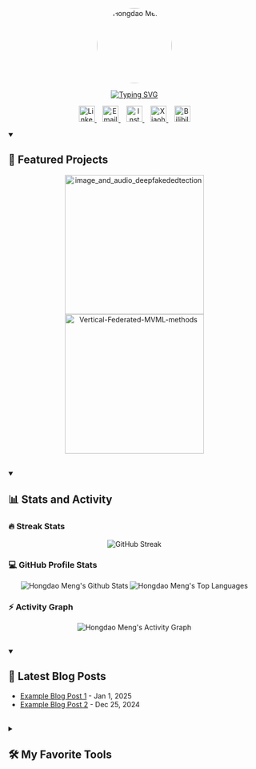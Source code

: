 <!-- Profile Header with Profile Picture -->
<p align="center">
  <a href="https://github.com/Mycroft-s">
    <!-- 此处使用 GitHub 头像（可根据需要更换为自己的头像链接） -->
    <img src="https://avatars.githubusercontent.com/Mycroft-s" alt="Hongdao Meng" width="150" style="border-radius: 50%;"/>
  </a>
</p>

<!-- Typing SVG -->
<p align="center">
  <!-- 使用 readme-typing-svg 动态打字效果 -->
  <a href="https://github.com/DenverCoder1/readme-typing-svg">
    <img src="https://readme-typing-svg.demolab.com/?lines=Full-stack%20developer;Passionate%20about%20coding;Innovating%20with%20technology;Always%20learning&font=Fira%20Code&center=true&width=440&height=45&color=F75C7E&vCenter=true&pause=1000&size=22" alt="Typing SVG"/>
  </a>
</p>

<!-- Social Icons Section -->
<p align="center">
  <a href="https://linkedin.com/in/hongdao-meng-70222b306">
    <img width="32" alt="LinkedIn" title="LinkedIn" src="https://cdn.jsdelivr.net/npm/simple-icons@v8/icons/linkedin.svg" />
  </a>
  &#8287;&#8287;
  <a href="mailto:mycrofthd@gmail.com">
    <img width="32" alt="Email" title="Email" src="https://cdn.jsdelivr.net/npm/simple-icons@v8/icons/gmail.svg" />
  </a>
  &#8287;&#8287;
  <a href="https://www.instagram.com/mycrofthd/">
    <img width="32" alt="Instagram" title="Instagram" src="https://cdn.jsdelivr.net/npm/simple-icons@v8/icons/instagram.svg" />
  </a>
  &#8287;&#8287;
  <a href="https://www.xiaohongshu.com/user/profile/60269c88000000000100ab82">
    <img width="32" alt="Xiaohongshu" title="Xiaohongshu" src="https://www.vectorlogo.zone/logos/xiaohongshu/xiaohongshu-icon.svg" />
  </a>
  &#8287;&#8287;
  <a href="https://space.bilibili.com/66771970?spm_id_from=333.1387.0.0">
    <img width="32" alt="Bilibili" title="Bilibili" src="https://cdn.jsdelivr.net/npm/simple-icons@v8/icons/bilibili.svg" />
  </a>
</p>






<!-- Featured Projects -->
<details open>
  <summary><h2>🚀 Featured Projects</h2></summary>
  <p align="center">
    <a href="https://github.com/Mycroft-s/image_and_audio_deepfakededtection">
      <img width="278" src="https://github-readme-stats.vercel.app/api/pin/?username=Mycroft-s&repo=image_and_audio_deepfakededtection&theme=react&hide_border=true" alt="image_and_audio_deepfakededtection"/>
    </a>
    <a href="https://github.com/Mycroft-s/Vertical-Federated-MVML-methods">
      <img width="278" src="https://github-readme-stats.vercel.app/api/pin/?username=Mycroft-s&repo=Vertical-Federated-MVML-methods&theme=react&hide_border=true" alt="Vertical-Federated-MVML-methods"/>
    </a>
  </p>
</details>

<br/>

<!-- GitHub Stats and Activity -->
<details open>
  <summary><h2>📊 Stats and Activity</h2></summary>

  <!-- Streak Stats -->
  <h3>🔥 Streak Stats</h3>
  <p align="center">
    <img src="https://github-readme-streak-stats.herokuapp.com/?user=Mycroft-s&theme=radical&hide_border=true" alt="GitHub Streak" />
  </p>

  <!-- GitHub Profile Stats & Top Languages -->
  <h3>💻 GitHub Profile Stats</h3>
  <p align="center">
    <img alt="Hongdao Meng's Github Stats" src="https://github-readme-stats.vercel.app/api/?username=Mycroft-s&show_icons=true&include_all_commits=true&count_private=true&theme=react&hide_border=true" />
    <img alt="Hongdao Meng's Top Languages" src="https://github-readme-stats.vercel.app/api/top-langs/?username=Mycroft-s&langs_count=8&layout=compact&theme=react&hide_border=true" />
  </p>

  <!-- Activity Graph -->
  <h3>⚡ Activity Graph</h3>
  <p align="center">
    <img alt="Hongdao Meng's Activity Graph" src="https://github-readme-activity-graph.vercel.app/graph/?username=Mycroft-s&bg_color=1F222E&color=F8D866&line=F85D7F&point=FFFFFF&hide_border=true" />
  </p>
</details>

<br/>

<!-- Latest Blog Posts -->
<details open>
  <summary><h2>📝 Latest Blog Posts</h2></summary>
  <!-- 此处内容可通过 GitHub Actions 自动更新 -->
  <ul>
    <li><a href="https://menghongdao.com/blog-post-1">Example Blog Post 1</a> - Jan 1, 2025</li>
    <li><a href="https://menghongdao.com/blog-post-2">Example Blog Post 2</a> - Dec 25, 2024</li>
  </ul>
</details>

<br/>

<!-- My Favorite Tools -->
<details>
  <summary><h2>🛠️ My Favorite Tools</h2></summary>
  <p>
    <img alt="Python" src="https://img.shields.io/badge/Python-3776AB?style=for-the-badge&logo=python&logoColor=white">
    <img alt="Java" src="https://img.shields.io/badge/Java-007396?style=for-the-badge&logo=java&logoColor=white">
    <img alt="React" src="https://img.shields.io/badge/React-20232A?style=for-the-badge&logo=react&logoColor=61DAFB">
    <img alt="JavaScript" src="https://img.shields.io/badge/JavaScript-F7DF1E?style=for-the-badge&logo=javascript&logoColor=black">
    <img alt="TypeScript" src="https://img.shields.io/badge/TypeScript-3178C6?style=for-the-badge&logo=typescript&logoColor=white">
    <img alt="Node.js" src="https://img.shields.io/badge/Node.js-339933?style=for-the-badge&logo=nodedotjs&logoColor=white">
    <img alt="Docker" src="https://img.shields.io/badge/Docker-2496ED?style=for-the-badge&logo=docker&logoColor=white">
    <img alt="AWS" src="https://img.shields.io/badge/AWS-232F3E?style=for-the-badge&logo=amazon-aws&logoColor=white">
    <img alt="Git" src="https://img.shields.io/badge/Git-F05032?style=for-the-badge&logo=git&logoColor=white">
    <img alt="Linux" src="https://img.shields.io/badge/Linux-FCC624?style=for-the-badge&logo=linux&logoColor=black">
    <img alt="MySQL" src="https://img.shields.io/badge/MySQL-4479A1?style=for-the-badge&logo=mysql&logoColor=white">
    <img alt="Redis" src="https://img.shields.io/badge/Redis-DC382D?style=for-the-badge&logo=redis&logoColor=white">
  </p>
</details>

<br/>


